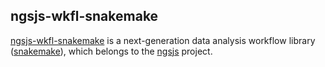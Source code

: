 ## ngsjs-wkfl-snakemake

[ngsjs-wkfl-snakemake](https://github.com/ngsjs/ngsjs-wkfl-snakemake) is a next-generation data analysis workflow library ([snakemake](https://snakemake.readthedocs.io/en/stable/)), which belongs to the [ngsjs](https://github.com/ngsjs/ngsjs) project.
